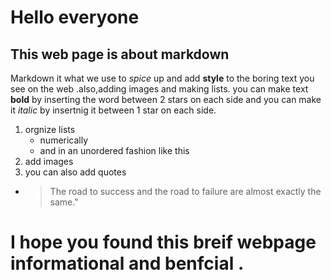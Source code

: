# Hello everyone 
## This web page is about markdown
 Markdown it what we use to *spice* up and add **style** to the boring text you see on the web .also,adding images and making lists.
you can make text **bold** by inserting the word between 2 stars on each side
and you can make it *italic* by insertnig it between 1 star on each side.
1. orgnize lists 
   -  numerically 
   -  and in an unordered fashion like this 
1. add images 
1. you can also add quotes
  - >The road to success and the road to failure are almost exactly the same."
  
# I hope you found this breif webpage informational and benfcial .
